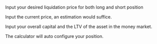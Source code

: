 Input your desired liquidation price for both long and short position

Input the current price, an estimation would suffice. 

Input your overall capital and the LTV of the asset in the money market. 

The calculator will auto configure your position. 
